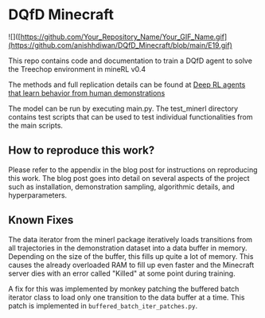 # DQfD Minecraft

![]([https://github.com/Your_Repository_Name/Your_GIF_Name.gif](https://github.com/anishhdiwan/DQfD_Minecraft/blob/main/E19.gif)

This repo contains code and documentation to train a DQfD agent to solve the Treechop environment in mineRL v0.4

The methods and full replication details can be found at [Deep RL agents that learn behavior from human demonstrations](https://www.anishdiwan.com/post/deep-rl-in-minecraft)

The model can be run by executing main.py. The test_minerl directory contains test scripts that can be used to test individual functionalities from the main scripts. 

## How to reproduce this work?
Please refer to the appendix in the blog post for instructions on reproducing this work. The blog post goes into detail on several aspects of the project such as installation, demonstration sampling, algorithmic details, and hyperparameters. 

## Known Fixes
The data iterator from the minerl package iteratively loads transitions from all trajectories in the demonstration dataset into a data buffer in memory. Depending on the size of the buffer, this fills up quite a lot of memory. This causes the already overloaded RAM to fill up even faster and the Minecraft server dies with an error called "Killed" at some point during training.

A fix for this was implemented by monkey patching the buffered batch iterator class to load only one transition to the data buffer at a time. This patch is implemented in `buffered_batch_iter_patches.py`.
